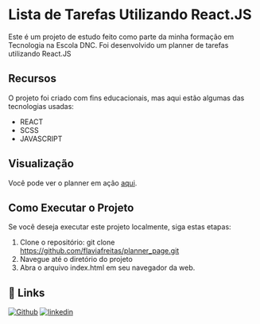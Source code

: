 # Lista de Tarefas Utilizando React.JS

Este é um projeto de estudo feito como parte da minha formação em Tecnologia na Escola DNC. Foi desenvolvido um planner de tarefas utilizando React.JS

## Recursos

O projeto foi criado com fins educacionais, mas aqui estão algumas das tecnologias usadas:

- REACT
- SCSS
- JAVASCRIPT

## Visualização

Você pode ver o planner em ação [aqui](https://planner-page.vercel.app/).

## Como Executar o Projeto

Se você deseja executar este projeto localmente, siga estas etapas:

1. Clone o repositório:
   git clone https://github.com/flaviafreitas/planner_page.git
2. Navegue até o diretório do projeto
3. Abra o arquivo index.html em seu navegador da web.

## 🔗 Links
[![Github](https://img.shields.io/badge/GitHub-100000?style=for-the-badge&logo=github&logoColor=white)](https://github.com/flaviafreitas)
[![linkedin](https://img.shields.io/badge/linkedin-0A66C2?style=for-the-badge&logo=linkedin&logoColor=white)](https://www.linkedin.com/in/fl%C3%A1via-freitas/)